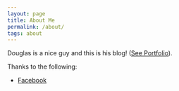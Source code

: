```yaml
---
layout: page
title: About Me
permalink: /about/
tags: about
---
```


Douglas is a nice guy and this is his blog!
([See Portfolio](https://issuu.com/douglasvaleirolopes/docs/portfolio_online)).


Thanks to the following:

* [Facebook](https://www.facebook.com/douglas.lopes.3154?ref=bookmarks)
